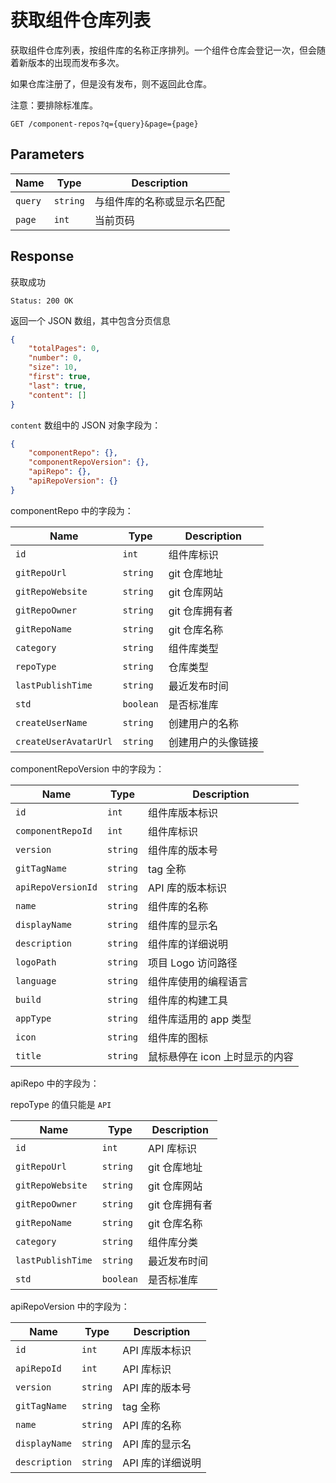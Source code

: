 # 获取组件仓库列表

获取组件仓库列表，按组件库的名称正序排列。一个组件仓库会登记一次，但会随着新版本的出现而发布多次。

如果仓库注册了，但是没有发布，则不返回此仓库。

注意：要排除标准库。

```text
GET /component-repos?q={query}&page={page}
```

## Parameters

| Name    | Type     | Description                |
| ------- | -------- | -------------------------- |
| `query` | `string` | 与组件库的名称或显示名匹配 |
| `page`  | `int`    | 当前页码                   |

## Response

获取成功

```text
Status: 200 OK
```

返回一个 JSON 数组，其中包含分页信息

```json
{
    "totalPages": 0,
    "number": 0,
    "size": 10,
    "first": true,
    "last": true,
    "content": []
}
```

`content` 数组中的 JSON 对象字段为：

```json
{
    "componentRepo": {},
    "componentRepoVersion": {},
    "apiRepo": {},
    "apiRepoVersion": {}
}
```

componentRepo 中的字段为：

| Name                  | Type      | Description        |
| --------------------- | --------- | ------------------ |
| `id`                  | `int`     | 组件库标识         |
| `gitRepoUrl`          | `string`  | git 仓库地址       |
| `gitRepoWebsite`      | `string`  | git 仓库网站       |
| `gitRepoOwner`        | `string`  | git 仓库拥有者     |
| `gitRepoName`         | `string`  | git 仓库名称       |
| `category`            | `string`  | 组件库类型         |
| `repoType`            | `string`  | 仓库类型           |
| `lastPublishTime`     | `string`  | 最近发布时间       |
| `std`                 | `boolean` | 是否标准库         |
| `createUserName`      | `string`  | 创建用户的名称     |
| `createUserAvatarUrl` | `string`  | 创建用户的头像链接 |

componentRepoVersion 中的字段为：

| Name               | Type     | Description                    |
| ------------------ | -------- | ------------------------------ |
| `id`               | `int`    | 组件库版本标识                 |
| `componentRepoId`  | `int`    | 组件库标识                     |
| `version`          | `string` | 组件库的版本号                 |
| `gitTagName`       | `string` | tag 全称                       |
| `apiRepoVersionId` | `string` | API 库的版本标识               |
| `name`             | `string` | 组件库的名称                   |
| `displayName`      | `string` | 组件库的显示名                 |
| `description`      | `string` | 组件库的详细说明               |
| `logoPath`         | `string` | 项目 Logo 访问路径             |
| `language`         | `string` | 组件库使用的编程语言           |
| `build`            | `string` | 组件库的构建工具               |
| `appType`          | `string` | 组件库适用的 app 类型          |
| `icon`             | `string` | 组件库的图标                   |
| `title`            | `string` | 鼠标悬停在 icon 上时显示的内容 |

apiRepo 中的字段为：

repoType 的值只能是 `API`

| Name              | Type      | Description    |
| ----------------- | --------- | -------------- |
| `id`              | `int`     | API 库标识     |
| `gitRepoUrl`      | `string`  | git 仓库地址   |
| `gitRepoWebsite`  | `string`  | git 仓库网站   |
| `gitRepoOwner`    | `string`  | git 仓库拥有者 |
| `gitRepoName`     | `string`  | git 仓库名称   |
| `category`        | `string`  | 组件库分类     |
| `lastPublishTime` | `string`  | 最近发布时间   |
| `std`             | `boolean` | 是否标准库     |

apiRepoVersion 中的字段为：

| Name          | Type     | Description      |
| ------------- | -------- | ---------------- |
| `id`          | `int`    | API 库版本标识   |
| `apiRepoId`   | `int`    | API 库标识       |
| `version`     | `string` | API 库的版本号   |
| `gitTagName`  | `string` | tag 全称         |
| `name`        | `string` | API 库的名称     |
| `displayName` | `string` | API 库的显示名   |
| `description` | `string` | API 库的详细说明 |